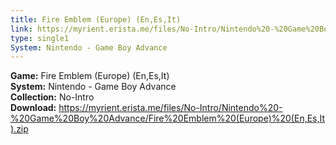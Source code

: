 ```yaml
---
title: Fire Emblem (Europe) (En,Es,It)
link: https://myrient.erista.me/files/No-Intro/Nintendo%20-%20Game%20Boy%20Advance/Fire%20Emblem%20(Europe)%20(En,Es,It).zip
type: single1
System: Nintendo - Game Boy Advance
---
```

<b>Game:</b> Fire Emblem (Europe) (En,Es,It)<br>
<b>System:</b> Nintendo - Game Boy Advance<br>
<b>Collection:</b> No-Intro<br>
<b>Download:</b> https://myrient.erista.me/files/No-Intro/Nintendo%20-%20Game%20Boy%20Advance/Fire%20Emblem%20(Europe)%20(En,Es,It).zip